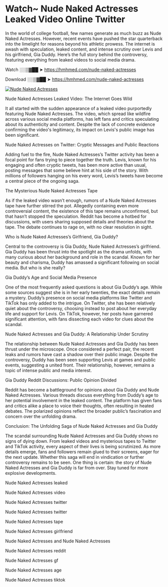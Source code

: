 # Watch~ Nude Naked Actresses Leaked Video Online Twitter

In the world of college football, few names generate as much buzz as Nude Naked Actresses. However, recent events have pushed the star quarterback into the limelight for reasons beyond his athletic prowess. The internet is awash with speculation, leaked content, and intense scrutiny over Levis and his girlfriend, Gia Duddy. Here’s the full story behind the controversy, featuring everything from leaked videos to social media drama.

Watch ░░▒▓██ ➤ https://hmhmed.com/nude-naked-actresses

Download ░░▒▓██ ➤ https://hmhmed.com/nude-naked-actresses

[![Nude Naked Actresses](https://i.imgur.com/dJHk4Zq.gif)](https://hmhmed.com/nude-naked-actresses)

Nude Naked Actresses Leaked Video: The Internet Goes Wild

It all started with the sudden appearance of a leaked video purportedly featuring Nude Naked Actresses. The video, which spread like wildfire across various social media platforms, has left fans and critics speculating about its authenticity and content. Despite the lack of concrete evidence confirming the video's legitimacy, its impact on Levis's public image has been significant.

Nude Naked Actresses on Twitter: Cryptic Messages and Public Reactions

Adding fuel to the fire, Nude Naked Actresses’s Twitter activity has been a focal point for fans trying to piece together the truth. Levis, known for his engaging and often cryptic tweets, has been more active than usual, posting messages that some believe hint at his side of the story. With millions of followers hanging on his every word, Levis’s tweets have become a central piece of the ongoing saga.

The Mysterious Nude Naked Actresses Tape

As if the leaked video wasn’t enough, rumors of a Nude Naked Actresses tape have further stirred the pot. Allegedly containing even more controversial content, the existence of this tape remains unconfirmed, but that hasn’t stopped the speculation. Reddit has become a hotbed for discussions, with users sharing supposed details and theories about the tape. The debate continues to rage on, with no clear resolution in sight.

Who is Nude Naked Actresses’s Girlfriend, Gia Duddy?

Central to the controversy is Gia Duddy, Nude Naked Actresses’s girlfriend. Gia Duddy has been thrust into the spotlight as the drama unfolds, with many curious about her background and role in the scandal. Known for her beauty and charisma, Duddy has amassed a significant following on social media. But who is she really?

Gia Duddy’s Age and Social Media Presence

One of the most frequently asked questions is about Gia Duddy’s age. While some sources suggest she is in her early twenties, the exact details remain a mystery. Duddy’s presence on social media platforms like Twitter and TikTok has only added to the intrigue. On Twitter, she has been relatively quiet about the controversy, choosing instead to post about her everyday life and support for Levis. On TikTok, however, her posts have garnered significant attention, with fans dissecting each video for clues about the scandal.

Nude Naked Actresses and Gia Duddy: A Relationship Under Scrutiny

The relationship between Nude Naked Actresses and Gia Duddy has been thrust under the microscope. Once considered a perfect pair, the recent leaks and rumors have cast a shadow over their public image. Despite the controversy, Duddy has been seen supporting Levis at games and public events, suggesting a united front. Their relationship, however, remains a topic of intense public and media interest.

Gia Duddy Reddit Discussions: Public Opinion Divided

Reddit has become a battleground for opinions about Gia Duddy and Nude Naked Actresses. Various threads discuss everything from Duddy’s age to her potential involvement in the leaked content. The platform has given fans and critics alike a place to voice their thoughts, often resulting in heated debates. The polarized opinions reflect the broader public’s fascination and concern over the unfolding drama.

Conclusion: The Unfolding Saga of Nude Naked Actresses and Gia Duddy

The scandal surrounding Nude Naked Actresses and Gia Duddy shows no signs of dying down. From leaked videos and mysterious tapes to Twitter and TikTok activity, every aspect of their lives is being scrutinized. As more details emerge, fans and followers remain glued to their screens, eager for the next update. Whether this saga will end in vindication or further controversy remains to be seen. One thing is certain: the story of Nude Naked Actresses and Gia Duddy is far from over. Stay tuned for more explosive developments.

Nude Naked Actresses leaked

Nude Naked Actresses video

Nude Naked Actresses twitter

Nude Naked Actresses twitter

Nude Naked Actresses tape

Nude Naked Actresses girlfriend

Nude Naked Actresses and Nude Naked Actresses

Nude Naked Actresses reddit

Nude Naked Actresses gf

Nude Naked Actresses age

Nude Naked Actresses tiktok
